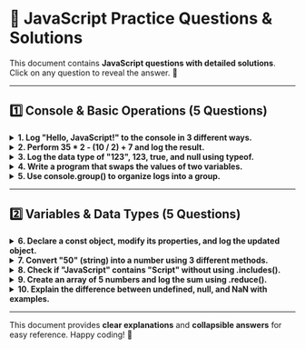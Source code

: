 

# 📜 JavaScript Practice Questions & Solutions

This document contains **JavaScript questions with detailed solutions**.  
Click on any question to reveal the answer. 🚀  

---

## **1️⃣ Console & Basic Operations (5 Questions)**

<details>
  <summary><strong>1. Log "Hello, JavaScript!" to the console in 3 different ways.</strong></summary>

  ```js
  // Method 1: Using console.log()
  console.log("Hello, JavaScript!");

  // Method 2: Using console.warn()
  console.warn("Hello, JavaScript!");

  // Method 3: Using console.error()
  console.error("Hello, JavaScript!");
  ```
</details>

<details>
  <summary><strong>2. Perform 35 * 2 - (10 / 2) + 7 and log the result.</strong></summary>

  ```js
  let result = 35 * 2 - (10 / 2) + 7;
  console.log(result); // Output: 74
  ```
</details>

<details>
  <summary><strong>3. Log the data type of "123", 123, true, and null using typeof.</strong></summary>

  ```js
  console.log(typeof "123");  // "string"
  console.log(typeof 123);    // "number"
  console.log(typeof true);   // "boolean"
  console.log(typeof null);   // "object" (JavaScript quirk)
  ```
</details>

<details>
  <summary><strong>4. Write a program that swaps the values of two variables.</strong></summary>

  ```js
  let a = 10, b = 20;
  console.log("Before Swap:", "a =", a, ", b =", b);

  // Using a temporary variable
  let temp = a;
  a = b;
  b = temp;
  console.log("After Swap (Method 1):", "a =", a, ", b =", b);

  // Using array destructuring (modern JS)
  [a, b] = [10, 20];
  [a, b] = [b, a];
  console.log("After Swap (Method 2):", "a =", a, ", b =", b);
  ```
</details>

<details>
  <summary><strong>5. Use console.group() to organize logs into a group.</strong></summary>

  ```js
  console.group("User Info");
  console.log("Name: John Doe");
  console.log("Age: 25");
  console.log("City: New York");
  console.groupEnd();

  console.groupCollapsed("Collapsed Group Example");
  console.log("This content is collapsed by default.");
  console.groupEnd();
  ```
</details>

---

## **2️⃣ Variables & Data Types (5 Questions)**

<details>
  <summary><strong>6. Declare a const object, modify its properties, and log the updated object.</strong></summary>

  ```js
  const person = { name: "Alice", age: 25, city: "New York" };
  console.log("Before update:", person);

  // Modifying properties
  person.age = 26;
  person.city = "Los Angeles";

  // Adding a new property
  person.country = "USA";

  console.log("After update:", person);
  ```
</details>

<details>
  <summary><strong>7. Convert "50" (string) into a number using 3 different methods.</strong></summary>

  ```js
  let str = "50";

  // Method 1: Using Number()
  let num1 = Number(str);
  console.log(num1, typeof num1); // 50 "number"

  // Method 2: Using parseInt()
  let num2 = parseInt(str);
  console.log(num2, typeof num2); // 50 "number"

  // Method 3: Using Unary `+` Operator
  let num3 = +str;
  console.log(num3, typeof num3); // 50 "number"
  ```
</details>

<details>
  <summary><strong>8. Check if "JavaScript" contains "Script" without using .includes().</strong></summary>

  ```js
  let str = "JavaScript";

  // Method 1: Using .indexOf()
  console.log(str.indexOf("Script") !== -1); // true

  // Method 2: Using .search()
  console.log(str.search("Script") !== -1); // true
  ```
</details>

<details>
  <summary><strong>9. Create an array of 5 numbers and log the sum using .reduce().</strong></summary>

  ```js
  let numbers = [10, 20, 30, 40, 50];
  let sum = numbers.reduce((acc, num) => acc + num, 0);
  console.log("Sum:", sum); // Sum: 150
  ```
</details>

<details>
  <summary><strong>10. Explain the difference between undefined, null, and NaN with examples.</strong></summary>

  | Concept | Meaning | Example |
  |---------|---------|---------|
  | `undefined` | A variable is declared but not assigned a value | `let x; console.log(x); // undefined` |
  | `null` | Represents an **intentional absence** of a value | `let y = null; console.log(y); // null` |
  | `NaN` (Not a Number) | A result of an invalid math operation | `console.log("hello" / 2); // NaN` |

  ```js
  let a; // Undefined
  console.log(a); // undefined

  let b = null; // Explicitly assigned null
  console.log(b); // null

  let c = "hello" / 2; // Invalid math operation
  console.log(c); // NaN
  console.log(typeof NaN); // "number" (weird JS quirk)
  ```
</details>

---

This document provides **clear explanations** and **collapsible answers** for easy reference. Happy coding! 🚀

